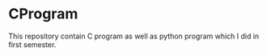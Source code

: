 # CProgram

This repository contain C program as well as python program which I did in first semester.
